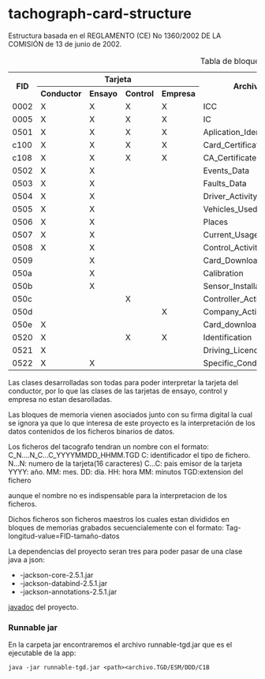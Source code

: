 # tachograph-card-structure


Estructura basada en el REGLAMENTO (CE) No 1360/2002 DE LA COMISIÓN de 13 de junio de 2002.



<table>
  <caption>Tabla de bloques de memoria</caption>
  <tr>
    <th rowspan="2">FID</th>
    <th colspan="4">Tarjeta</th>
    <th rowspan="2">Archivo</th>
    <th rowspan="2">Clase java</th>
    <th>Observaciones</th>
  </tr>
  <tr>
    <th>Conductor</th>
    <th>Ensayo</th>
    <th>Control</th>
    <th>Empresa</th>
  </tr>
  <tr>
    <td>0002</td> <td>X</td> <td>X</td> <td>X</td> <td>X</td> <td>ICC</td> <td>CardIccIdentification</td>
  </tr>
  <tr>
    <td>0005</td> <td>X</td> <td>X</td> <td>X</td> <td>X</td> <td>IC</td> <td>CardChipApplicationIdentification</td>
  </tr>
  <tr>
    <td>0501</td> <td>X</td> <td>X</td> <td>X</td> <td>X</td> <td>Aplication_Identification</td> <td>DriverCardApplicationIdentification</td>
  </tr>
  <tr>
    <td>c100</td> <td>X</td> <td>X</td> <td>X</td> <td>X</td> <td>Card_Certificate/td> <td>CardCertificate</td>
  </tr>
  <tr>
    <td>c108</td> <td>X</td> <td>X</td> <td>X</td> <td>X</td> <td>CA_Certificate</td> <td>MemberStateCertificate</td>
  </tr>
  <tr>
    <td>0502</td> <td>X</td> <td>X</td> <td></td> <td></td> <td>Events_Data</td> <td>CardEventData</td>
  </tr>
  <tr>
    <td>0503</td> <td>X</td> <td>X</td> <td></td> <td></td> <td>Faults_Data</td> <td>CardEventData</td>
  </tr>
  <tr>
    <td>0504</td> <td>X</td> <td>X</td> <td></td> <td></td> <td>Driver_Activity_Data</td> <td>CardDriverActivity</td>
  </tr>
  <tr>
    <td>0505</td> <td>X</td> <td>X</td> <td></td> <td></td> <td>Vehicles_Used</td> <td>CardVehiclesUsed</td>
  </tr>
  <tr>
    <td>0506</td> <td>X</td> <td>X</td> <td></td> <td></td> <td>Places</td> <td>CardPlaceDailyWorkPeriod</td>
  </tr>
  <tr>
    <td>0507</td> <td>X</td> <td>X</td> <td></td> <td></td> <td>Current_Usage</td> <td>CardCurrentUse</td>
  </tr>
  <tr>
    <td>0508</td> <td>X</td> <td>X</td> <td></td> <td></td> <td>Control_Activity_Data</td> <td>CardControlActivityDataRecord</td>
  </tr>
  <tr>
    <td>0509</td> <td></td> <td>X</td> <td></td> <td></td> <td>Card_Download</td> <td>NoOfCalibrationsSinceDownload</td><td>sin desarrollar</td>
  </tr>
  <tr>
    <td>050a</td> <td></td> <td>X</td> <td></td> <td></td> <td>Calibration</td> <td>WorkshopCardCalibrationData</td><td>sin desarrollar</td>
  </tr>
  <tr>
    <td>050b</td> <td></td> <td>X</td> <td></td> <td></td> <td>Sensor_Installation_data</td> <td>SensorInstallationSecData</td><td>sin desarrollar</td>
  </tr>  
  <tr>
    <td>050c</td> <td></td> <td></td> <td>X</td> <td></td> <td>Controller_Activity_Data</td> <td>ControlCardControlActivityData</td><td>sin desarrollar</td>
  </tr>
  <tr>
    <td>050d</td> <td></td> <td></td> <td></td> <td>X</td> <td>Company_Activity_Data</td> <td>CompanyActivityData</td><td>sin desarrollar</td>
  </tr>
  <tr>
    <td>050e</td> <td>X</td> <td></td> <td></td> <td></td> <td>Card_download</td> <td>LastCardDownload</td>
  </tr>
  <tr>
    <td>0520</td> <td>X</td> <td></td> <td>X</td> <td>X</td> <td>Identification</td> <td>Identification</td>
  </tr>
  <tr>
    <td>0521</td> <td>X</td> <td></td> <td></td> <td></td> <td>Driving_Licence_Info</td> <td>CardDrivingLicenceInformation</td>
  </tr>
  <tr>
    <td>0522</td> <td>X</td> <td>X</td> <td></td> <td></td> <td>Specific_Conditions</td> <td>SpecificConditionRecord</td>
  </tr>
</table>

  
  
  
  Las clases desarrolladas son todas para poder interpretar la tarjeta del conductor, por lo que las clases de 
  las tarjetas de ensayo, control y empresa no estan desarolladas.

  Las bloques de memoria vienen asociados junto con su firma digital la cual se ignora ya que lo que interesa de este
  proyecto es la interpretación de los datos contenidos de los ficheros binarios de datos.
  
  Los ficheros del tacografo tendran un nombre con el formato: 
  C_N....N_C...C_YYYYMMDD_HHMM.TGD
  C: identificador el tipo de fichero.
  N...N: numero de la tarjeta(16 caracteres)
  C...C: pais emisor de la tarjeta
  YYYY: año.
  MM: mes.
  DD: dia.
  HH: hora
  MM: minutos
  TGD:extension del fichero
  
  aunque el nombre no es indispensable para la interpretacion de los ficheros.
  
  Dichos ficheros son ficheros maestros los cuales estan divididos en bloques de memorias grabados secuencialemente
  con el formato:
  Tag-longitud-value=FID-tamaño-datos
  
  <p>La dependencias del proyecto seran tres para poder pasar de una clase java a json:
  <ul>
    <li>-jackson-core-2.5.1.jar</li>
    <li>-jackson-databind-2.5.1.jar</li>
    <li>-jackson-annotations-2.5.1.jar</li>
  </ul>
  </p>
  <p> <a href="http://tacografojavadoc.valdepeace.com/">javadoc</a> del proyecto.</p>

### Runnable jar
En la carpeta jar encontraremos el archivo runnable-tgd.jar que es el ejecutable de la app:

 ```java -jar runnable-tgd.jar <path><archivo.TGD/ESM/DDD/C1B```